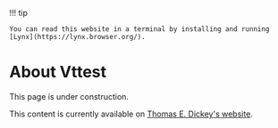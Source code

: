 !!! tip

    You can read this website in a terminal by installing and running [Lynx](https://lynx.browser.org/).

# About Vttest

This page is under construction.

This content is currently available on [Thomas E. Dickey's website](https://invisible-island.net/vttest/vttest.html).

